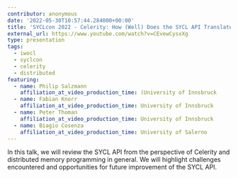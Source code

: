 ```yaml
---
contributor: anonymous
date: '2022-05-30T10:57:44.284000+00:00'
title: 'SYCLcon 2022 - Celerity: How (Well) Does the SYCL API Translate to Distributed Clusters?'
external_url: https://www.youtube.com/watch?v=CEvewCysxXg
type: presentation
tags:
  - iwocl
  - syclcon
  - celerity
  - distributed
featuring:
  - name: Philip Salzmann
    affiliation_at_video_production_time: (University of Innsbruck
  - name: Fabian Knorr
    affiliation_at_video_production_time: University of Innsbruck
  - name: Peter Thoman
    affiliation_at_video_production_time: University of Innsbruck
  - name: Biagio Cosenza
    affiliation_at_video_production_time: University of Salerno
---
```


In this talk, we will review the SYCL API from the perspective of Celerity and distributed memory programming in
general. We will highlight challenges encountered and opportunities for future improvement of the SYCL API.
